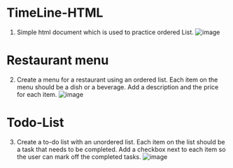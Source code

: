 # TimeLine-HTML 
 1. Simple html document which is used to practice ordered List.
  ![image](https://user-images.githubusercontent.com/32162479/228451047-b3e93c47-12de-4803-8965-96f41f59a188.png)

 
 # Restaurant menu
   2. Create a menu for a restaurant using an ordered list. Each item on the menu should be a dish or a beverage. Add a description and the price for each item.
 ![image](https://user-images.githubusercontent.com/32162479/228456873-c14a6d5d-3860-47c8-812f-d97a1d5eda82.png)


# Todo-List
 3. Create a to-do list with an unordered list. Each item on the list should be a task that needs to be completed. Add a checkbox next to each item so the user can mark off the completed tasks.
![image](https://user-images.githubusercontent.com/32162479/228456697-0ecbdd6e-c196-4883-baef-b4d29640c8d3.png)

